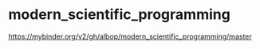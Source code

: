 # modern_scientific_programming

https://mybinder.org/v2/gh/albop/modern_scientific_programming/master
